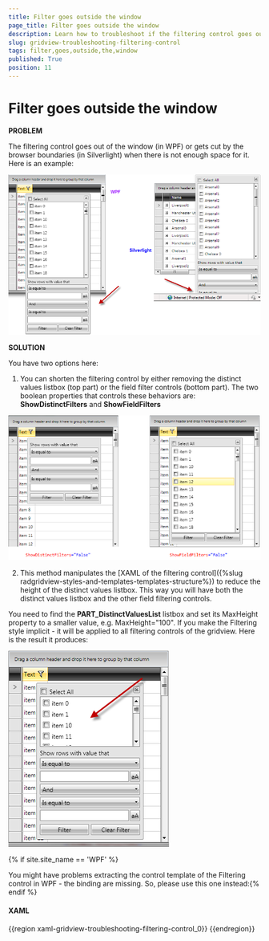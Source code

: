 ```yaml
---
title: Filter goes outside the window
page_title: Filter goes outside the window
description: Learn how to troubleshoot if the filtering control goes out of the window or gets cut by the browser boundaries when working with the Telerik {{ site.framework_name }} DataGrid.
slug: gridview-troubleshooting-filtering-control
tags: filter,goes,outside,the,window
published: True
position: 11
---
```


# Filter goes outside the window

__PROBLEM__

The filtering control goes out of the window (in WPF) or gets cut by the browser boundaries (in Silverlight) when there is not enough space for it. Here is an example:

![troubleshooting filtering boundaries Telerik {{ site.framework_name }} DataGrid](images/troubleshooting_filtering_boundaries_gridview.png)

__SOLUTION__

You have two options here:

1. You can shorten the filtering control by either removing the distinct values listbox (top part) or the field filter controls (bottom part). The two boolean properties that controls these behaviors are: __ShowDistinctFilters__ and __ShowFieldFilters__

![troubleshooting filtering boundaries Telerik {{ site.framework_name }} DataGrid 2](images/troubleshooting_filtering_boundaries_gridview2.png)

2. This method manipulates the [XAML of the filtering control]({%slug radgridview-styles-and-templates-templates-structure%}) to reduce the height of the distinct values listbox. This way you will have both the distinct values listbox and the other field filtering controls.

You need to find the __PART_DistinctValuesList__ listbox and set its MaxHeight property to a smaller value, e.g. MaxHeight="100". If you make the Filtering style implicit - it will be applied to all filtering controls of the gridview. Here is the result it produces:

![troubleshooting filtering boundaries Telerik {{ site.framework_name }} DataGrid 4](images/troubleshooting_filtering_boundaries_gridview4.png)

{% if site.site_name == 'WPF' %}

You might have problems extracting the control template of the Filtering control in WPF - the binding are missing. So, please use this one instead:{% endif %}

#### __XAML__

{{region xaml-gridview-troubleshooting-filtering-control_0}}
	<Style TargetType="telerik:FilteringControl" >
	    <Setter Property="Template">
	        <Setter.Value>
	            <ControlTemplate TargetType="telerik:FilteringControl">
	                <Border BorderBrush="{TemplateBinding BorderBrush}" BorderThickness="{TemplateBinding BorderThickness}" CornerRadius="1" Margin="{TemplateBinding Margin}">
	                    <Border BorderBrush="White" BorderThickness="1" Background="{TemplateBinding Background}">
	                        <Grid>
	                            <StackPanel HorizontalAlignment="{TemplateBinding HorizontalContentAlignment}" MaxWidth="350" Margin="{TemplateBinding Padding}" MinWidth="200" VerticalAlignment="{TemplateBinding VerticalContentAlignment}">
	                                <StackPanel x:Name="PART_DistinctFilter" Visibility="{TemplateBinding DistinctFiltersVisibility}">
	                                    <CheckBox x:Name="PART_SelectAllCheckBox" Content="Select All" IsChecked="{Binding SelectAll, Mode=TwoWay}" Margin="0,2" telerik:LocalizationManager.ResourceKey="GridViewFilterSelectAll">
	                                        <telerik:StyleManager.Theme>
	                                            <telerik:Office_BlackTheme/>
	                                        </telerik:StyleManager.Theme>
	                                    </CheckBox>
	                                    <ListBox x:Name="PART_DistinctValuesList" ItemsSource="{Binding DistinctValues}" ScrollViewer.HorizontalScrollBarVisibility="Auto" 
	                                         MaxHeight="100" SelectionMode="Multiple">
	                                        <ListBox.ItemTemplate>
	                                            <DataTemplate>
	                                                <CheckBox Content="{Binding ConvertedValue}" IsChecked="{Binding IsActive, Mode=TwoWay}" VerticalContentAlignment="Center">
	                                                    <telerik:StyleManager.Theme>
	                                                        <telerik:Office_BlackTheme/>
	                                                    </telerik:StyleManager.Theme>
	                                                </CheckBox>
	                                            </DataTemplate>
	                                        </ListBox.ItemTemplate>
	                                        <telerik:StyleManager.Theme>
	                                            <telerik:Office_BlackTheme/>
	                                        </telerik:StyleManager.Theme>
	                                    </ListBox>
	                                </StackPanel>
	                                <StackPanel Margin="0,2" Visibility="{TemplateBinding FieldFiltersVisibility}">
	                                    <TextBlock Margin="0,2,0,0" telerik:LocalizationManager.ResourceKey="GridViewFilterShowRowsWithValueThat" Text="Show rows with value that"></TextBlock>
	                                    <telerik:RadComboBox x:Name="PART_Filter1ComboBox" ItemsSource="{Binding AvailableActions}" SelectedItem="{Binding Filter1.Operator, Mode=TwoWay}"  Margin="0,2">
	                                        <telerik:RadComboBox.ItemTemplate>
	                                            <DataTemplate>
	                                                <TextBlock>
	                                                    <TextBlock.Text>
	                                                        <Binding>
	                                                            <Binding.Converter>
	                                                                <telerik:FilterOperatorConverter/>
	                                                            </Binding.Converter>
	                                                        </Binding>
	                                                    </TextBlock.Text>
	                                                </TextBlock>
	                                            </DataTemplate>
	                                        </telerik:RadComboBox.ItemTemplate>
	                                        <telerik:StyleManager.Theme>
	                                            <telerik:Office_BlackTheme/>
	                                        </telerik:StyleManager.Theme>
	                                    </telerik:RadComboBox>
	                                    <ContentControl x:Name="PART_Filter1ContentControl" DataContext="{Binding Filter1}" HorizontalContentAlignment="Stretch" Margin="0,2" VerticalContentAlignment="Stretch"/>
	                                    <telerik:RadComboBox x:Name="PART_LogicalOperatorsComboBox"  ItemsSource="{Binding LogicalOperators}" SelectedItem="{Binding FieldFilterLogicalOperator, Mode=TwoWay}" Margin="0,2">
	                                        <telerik:RadComboBox.ItemTemplate>
	                                            <DataTemplate>
	                                                <TextBlock>
	                                                    <TextBlock.Text>
	                                                        <Binding>
	                                                            <Binding.Converter>
	                                                                <telerik:FilterCompositionLogicalOperatorConverter/>
	                                                            </Binding.Converter>
	                                                        </Binding>
	                                                    </TextBlock.Text>
	                                                </TextBlock>
	                                            </DataTemplate>
	                                        </telerik:RadComboBox.ItemTemplate>
	                                        <telerik:StyleManager.Theme>
	                                            <telerik:Office_BlackTheme/>
	                                        </telerik:StyleManager.Theme>
	                                    </telerik:RadComboBox>
	                                    <telerik:RadComboBox x:Name="PART_Filter2ComboBox" ItemsSource="{Binding AvailableActions}"  SelectedItem="{Binding Filter2.Operator, Mode=TwoWay}"  Margin="0,2">
	                                        <telerik:RadComboBox.ItemTemplate>
	                                            <DataTemplate>
	                                                <TextBlock>
	                                                    <TextBlock.Text>
	                                                        <Binding>
	                                                            <Binding.Converter>
	                                                                <telerik:FilterOperatorConverter/>
	                                                            </Binding.Converter>
	                                                        </Binding>
	                                                    </TextBlock.Text>
	                                                </TextBlock>
	                                            </DataTemplate>
	                                        </telerik:RadComboBox.ItemTemplate>
	                                        <telerik:StyleManager.Theme>
	                                            <telerik:Office_BlackTheme/>
	                                        </telerik:StyleManager.Theme>
	                                    </telerik:RadComboBox>
	                                    <ContentControl x:Name="PART_Filter2ContentControl" DataContext="{Binding Filter2}" HorizontalContentAlignment="Stretch" Margin="0,2" VerticalContentAlignment="Stretch"/>
	                                </StackPanel>
	                                <Grid>
	                                    <Grid.ColumnDefinitions>
	                                        <ColumnDefinition/>
	                                        <ColumnDefinition/>
	                                    </Grid.ColumnDefinitions>
	                                    <Button x:Name="PART_ApplyFilterButton" Content="Filter" Grid.Column="0" Height="22" Margin="0,2,2,2" telerik:LocalizationManager.ResourceKey="GridViewFilter">
	                                        <telerik:StyleManager.Theme>
	                                            <telerik:Office_BlackTheme/>
	                                        </telerik:StyleManager.Theme>
	                                    </Button>
	                                    <Button x:Name="PART_ClearFilterButton" Content="Clear Filter" Grid.Column="1" Height="22" Margin="2,2,0,2" telerik:LocalizationManager.ResourceKey="GridViewClearFilter">
	                                        <telerik:StyleManager.Theme>
	                                            <telerik:Office_BlackTheme/>
	                                        </telerik:StyleManager.Theme>
	                                    </Button>
	                                </Grid>
	                            </StackPanel>
	                            <telerik:RadButton x:Name="PART_FilterCloseButton" HorizontalAlignment="Right" Height="13" Margin="{TemplateBinding Padding}" VerticalAlignment="Top" Width="13">
	                                <telerik:StyleManager.Theme>
	                                    <telerik:Office_BlackTheme/>
	                                </telerik:StyleManager.Theme>
	                                <Path Data="M4,4L5,4 5,5 4,5z M0,4L1,4 1,5 0,5z M3,3L4,3 4,4 3,4z M1,3L2,3 2,4 1,4z M2,2L3,2 3,3 2,3z M4,0L5,0 5,1 4,1 4,2 3,2 3,0.99999994 4,0.99999994z M0,0L1,0 1,0.99999994 2,0.99999994 2,2 1,2 1,1 0,1z" Fill="Black" HorizontalAlignment="{TemplateBinding HorizontalContentAlignment}" Height="6" VerticalAlignment="{TemplateBinding VerticalContentAlignment}" Width="6"/>
	                            </telerik:RadButton>
	                        </Grid>
	                    </Border>
	                </Border>
	            </ControlTemplate>
	        </Setter.Value>
	    </Setter>
	    <Setter Property="Background" Value="#FFE4E4E4"/>
	    <Setter Property="BorderBrush" Value="#FF848484"/>
	    <Setter Property="Padding" Value="5"/>
	    <Setter Property="Margin" Value="0,2,0,0"/>
	    <Setter Property="BorderThickness" Value="1"/>
	    <Setter Property="VerticalContentAlignment" Value="Stretch"/>
	    <Setter Property="HorizontalContentAlignment" Value="Stretch"/>
	    <Setter Property="Foreground" Value="Black"/>
	    <Setter Property="SnapsToDevicePixels" Value="True"/>
	</Style>
{{endregion}}


